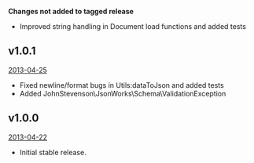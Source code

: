 **Changes not added to tagged release**

* Improved string handling in Document load functions and added tests


## v1.0.1
[2013-04-25](https://github.com/johnstevenson/json-works/tree/v1.0.1)
* Fixed newline/format bugs in Utils:dataToJson and added tests
* Added JohnStevenson\JsonWorks\Schema\ValidationException

## v1.0.0
[2013-04-22](https://github.com/johnstevenson/json-works/tree/v1.0.0)

* Initial stable release.

